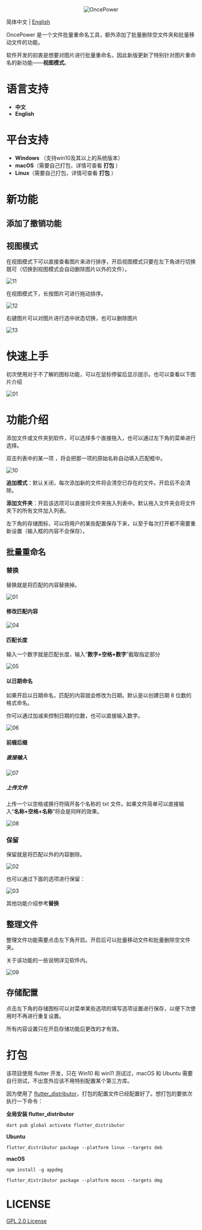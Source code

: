 <div align="center"><img alt="OncePower" src="doc/logo.png"></div>

简体中文 | [English](README-EN.md)

OncePower 是一个文件批量重命名工具，额外添加了批量删除空文件夹和批量移动文件的功能。

软件开发的初衷是想要对图片进行批量重命名，因此新版更新了特别针对图片重命名的新功能——**视图模式**。

# 语言支持
- **中文**
- **English**

# 平台支持

- **Windows** （支持win10及其以上的系统版本）
- **macOS**（需要自己打包，详情可查看 **打包** ）
- **Linux**（需要自己打包，详情可查看 **打包** ）

# 新功能

## 添加了撤销功能

## 视图模式

在视图模式下可以直接查看图片来进行排序，开启视图模式只要在左下角进行切换既可（切换到视图模式会自动删除图片以外的文件）。

![11](doc/11.gif)

在视图模式下，长按图片可进行拖动排序。

![12](doc/12.gif)

右键图片可以对图片进行选中状态切换，也可以删除图片

![13](doc/13.gif)

# 快速上手

初次使用对于不了解的图标功能，可以在鼠标停留后显示提示。也可以查看以下图片介绍

![01](doc/01.png)

# 功能介绍

添加文件或文件夹到软件，可以选择多个直接拖入，也可以通过左下角的菜单进行选择。

双击列表中的某一项 ，将会把那一项的原始名称自动填入匹配框中。

![10](doc/10.gif)

**追加模式**：默认关闭，每次添加新的文件将会清空已存在的文件。开启后不会清除。

**添加文件夹**：开启该选项可以直接将文件夹拖入列表中。默认拖入文件夹会将文件夹下的所有文件加入列表。

左下角的存储图标，可以将用户的某些配置保存下来，以至于每次打开都不需要重新设置（输入框的内容不会保存）。

## 批量重命名

### 替换

替换就是将匹配的内容替换掉。

![01](doc/01.gif)

#### 修改匹配内容

![04](doc/04.gif)

#### 匹配长度

输入一个数字就是匹配长度，输入“**数字+空格+数字**”截取指定部分

![05](doc/05.gif)

#### 以日期命名

如果开启以日期命名，匹配的内容就会修改为日期。默认是以创建日期 8 位数的格式命名。

你可以通过加减来控制日期的位数，也可以直接输入数字。

![06](doc/06.gif)

#### 前缀后缀

##### 直接输入

![07](doc/07.gif)

##### 上传文件

上传一个以空格或换行符隔开各个名称的 txt 文件。如果文件简单可以直接输入“**名称+空格+名称**”将会是同样的效果。

![08](doc/08.gif)

### 保留

保留就是将匹配以外的内容删除。

![02](doc/02.gif)

也可以通过下面的选项进行保留：

![03](doc/03.gif)

其他功能介绍参考**替换**

## 整理文件

整理文件功能需要点击左下角开启。开启后可以批量移动文件和批量删除空文件夹。

关于该功能的一些说明详见软件内。

![09](doc/09.gif)

## 存储配置

点击左下角的存储图标可以对菜单某些选项的填写选项设置进行保存，以便下次使用时不再进行重复设置。

所有内容设置只在开启存储功能后更改的才有效。

# 打包

该项目使用 flutter 开发，只在 Win10 和 win11 测试过，macOS 和 Ubuntu 需要自行测试，不出意外应该不用特别配置某个第三方库。

因为使用了 [flutter_distributor](https://distributor.leanflutter.dev/zh-hans/getting-started/)，打包的配置文件已经配置好了。想打包的要依次执行一下命令：

**全局安装 flutter_distributor**

```shell
dart pub global activate flutter_distributor
```

**Ubuntu**

```shell
flutter_distributor package --platform linux --targets deb
```

**macOS**

```shell
npm install -g appdmg
```

```shell
flutter_distributor package --platform macos --targets dmg
```

# LICENSE

[GPL 2.0 License](./LICENSE)



